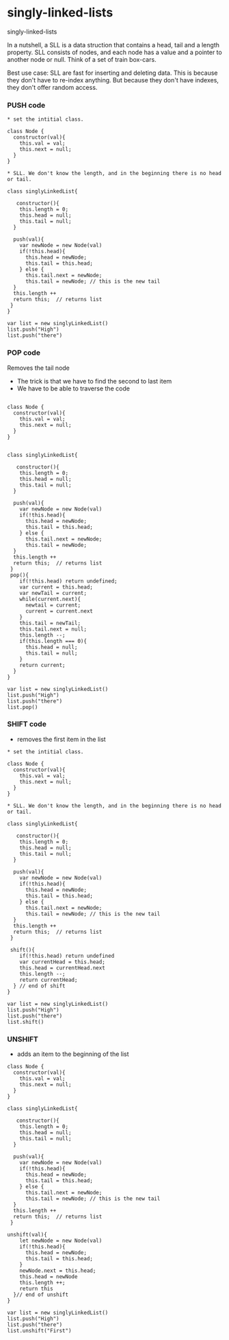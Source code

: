 # singly-linked-lists
singly-linked-lists

In a nutshell, a SLL is a data struction that contains a head, tail and a length property.  SLL consists of nodes, and each node has a value and a pointer to another node or null.  Think of a set of train box-cars. 

Best use case:  SLL are fast for inserting and deleting data. This is because they don't have to re-index anything.  But because they don't have indexes, they don't offer random access.



### PUSH code

```
* set the intitial class.  

class Node {
  constructor(val){
    this.val = val;
    this.next = null;
  }
}

* SLL. We don't know the length, and in the beginning there is no head or tail.

class singlyLinkedList{
  
   constructor(){
    this.length = 0;
    this.head = null;
    this.tail = null;
  }
  
  push(val){
    var newNode = new Node(val)
    if(!this.head){
      this.head = newNode;
      this.tail = this.head;
    } else {
      this.tail.next = newNode;
      this.tail = newNode; // this is the new tail
  }
  this.length ++
  return this;  // returns list
 }
}

var list = new singlyLinkedList()
list.push("High")
list.push("there")

```

### POP code

Removes the tail node

* The trick is that we have to find the second to last item
* We have to be able to traverse the code

```

class Node {
  constructor(val){
    this.val = val;
    this.next = null;
  }
}


class singlyLinkedList{
  
   constructor(){
    this.length = 0;
    this.head = null;
    this.tail = null;
  }
  
  push(val){
    var newNode = new Node(val)
    if(!this.head){
      this.head = newNode;
      this.tail = this.head;
    } else {
      this.tail.next = newNode;
      this.tail = newNode;
  }
  this.length ++
  return this;  // returns list
 }
 pop(){
    if(!this.head) return undefined;
    var current = this.head;
    var newTail = current;
    while(current.next){
      newtail = current;
      current = current.next
    }
    this.tail = newTail;
    this.tail.next = null;
    this.length --;
    if(this.length === 0){
      this.head = null;
      this.tail = null;
    }
    return current;
  }
}

var list = new singlyLinkedList()
list.push("High")
list.push("there")
list.pop()

```

### SHIFT code

* removes the first item in the list


```
* set the intitial class.  

class Node {
  constructor(val){
    this.val = val;
    this.next = null;
  }
}

* SLL. We don't know the length, and in the beginning there is no head or tail.

class singlyLinkedList{
  
   constructor(){
    this.length = 0;
    this.head = null;
    this.tail = null;
  }
  
  push(val){
    var newNode = new Node(val)
    if(!this.head){
      this.head = newNode;
      this.tail = this.head;
    } else {
      this.tail.next = newNode;
      this.tail = newNode; // this is the new tail
  }
  this.length ++
  return this;  // returns list
 }
 
 shift(){
    if(!this.head) return undefined
    var currentHead = this.head;
    this.head = currentHead.next
    this.length --;
    return currentHead;
  } // end of shift
}

var list = new singlyLinkedList()
list.push("High")
list.push("there")
list.shift()

```

### UNSHIFT

* adds an item to the beginning of the list
```
class Node {
  constructor(val){
    this.val = val;
    this.next = null;
  }
}

class singlyLinkedList{
  
   constructor(){
    this.length = 0;
    this.head = null;
    this.tail = null;
  }
  
  push(val){
    var newNode = new Node(val)
    if(!this.head){
      this.head = newNode;
      this.tail = this.head;
    } else {
      this.tail.next = newNode;
      this.tail = newNode; // this is the new tail
  }
  this.length ++
  return this;  // returns list
 }
 
unshift(val){
    let newNode = new Node(val)
    if(!this.head){
      this.head = newNode;
      this.tail = this.head;
    }
    newNode.next = this.head;
    this.head = newNode
    this.length ++;
    return this
  }// end of unshift
}

var list = new singlyLinkedList()
list.push("High")
list.push("there")
list.unshift("First")

```








